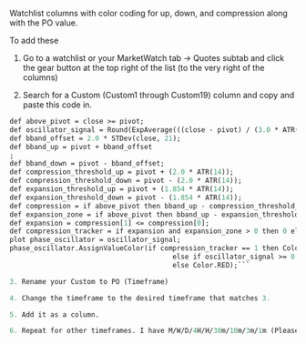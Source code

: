 Watchlist columns with color coding for up, down, and compression along with the PO value.

To add these

1. Go to a watchlist or your MarketWatch tab -> Quotes subtab and click the gear button at the top right of the list (to the very right of the columns)

2. Search for a Custom (Custom1 through Custom19)  column and copy and paste this code in.

```def pivot = ExpAverage(close, 21);
def above_pivot = close >= pivot;
def oscillator_signal = Round(ExpAverage(((close - pivot) / (3.0 * ATR(14))) * 100, 3),2);
def bband_offset = 2.0 * STDev(close, 21);
def bband_up = pivot + bband_offset
;
def bband_down = pivot - bband_offset;
def compression_threshold_up = pivot + (2.0 * ATR(14));
def compression_threshold_down = pivot - (2.0 * ATR(14));
def expansion_threshold_up = pivot + (1.854 * ATR(14));
def expansion_threshold_down = pivot - (1.854 * ATR(14));
def compression = if above_pivot then bband_up - compression_threshold_up else compression_threshold_down - bband_down;
def expansion_zone = if above_pivot then bband_up - expansion_threshold_up else expansion_threshold_down - bband_down;
def expansion = compression[1] <= compression[0];
def compression_tracker = if expansion and expansion_zone > 0 then 0 else if compression <= 0 then 1 else 0;
plot phase_oscillator = oscillator_signal;
phase_oscillator.AssignValueColor(if compression_tracker == 1 then Color.MAGENTA 
                                        else if oscillator_signal >= 0 then Color.GREEN
                                        else Color.RED);```

3. Rename your Custom to PO (Timeframe)

4. Change the timeframe to the desired timeframe that matches 3.

5. Add it as a column.

6. Repeat for other timeframes. I have M/W/D/4H/H/30m/10m/3m/1m (Please note this may affect the performance of your computer, I'm testing it on a pretty fast machine)
